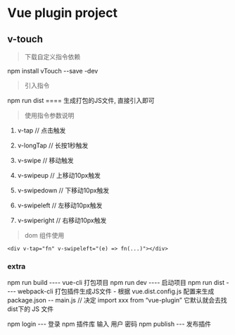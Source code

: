 # Vue plugin project

## v-touch

> 下载自定义指令依赖

npm install vTouch --save -dev

> 引入指令

npm run dist ==== 生成打包的JS文件, 直接引入即可

> 使用指令参数说明

1. v-tap        // 点击触发

2. v-longTap    // 长按1秒触发

3. v-swipe      // 移动触发

4. v-swipeup    // 上移动10px触发

5. v-swipedown  // 下移动10px触发

6. v-swipeleft  // 左移动10px触发

7. v-swiperight // 右移动10px触发

> dom 组件使用

`<div v-tap="fn" v-swipeleft="(e) => fn(...)"></div>`

### extra

npm run build ---- vue-cli 打包项目
npm run dev   ---- 启动项目
npm run dist  ---- webpack-cli 打包插件生成JS文件 - 根据 vue.dist.config.js 配置来生成
    package.json -- main.js  // 决定 import xxx from “vue-plugin” 它默认就会去找 dist下的 JS 文件

npm login   --- 登录 npm 插件库 输入 用户 密码
npm publish --- 发布插件
